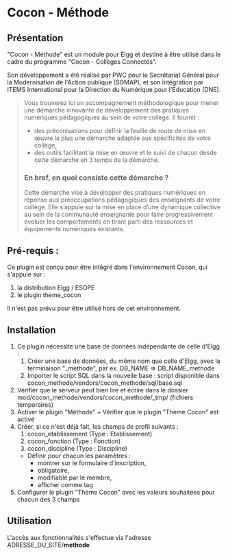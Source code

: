 Cocon - Méthode
===============

## Présentation
"Cocon - Méthode" est un module pour Elgg et destiné à être utilisé dans le cadre du programme "Cocon - Collèges Connectés".

Son développement a été réalisé par PWC pour le Secrétariat Général pour la Modernisation de l'Action publique (SGMAP), et son intégration par ITEMS International pour la Direction du Numérique pour l'Education (DNE).

> Vous trouverez ici un accompagnement méthodologique pour mener une démarche innovante de développement des pratiques numériques pédagogiques au sein de votre collège. Il fournit :
>  - des préconisations pour définir la feuille de route de mise en œuvre la plus une démarche adaptée aux spécificités de votre collège, 
>  - des outils facilitant la mise en œuvre et le suivi de chacun desde cette démarche en 3 temps de la démarche.
> 
> ### En bref, en quoi consiste cette démarche ?
> Cette démarche vise à développer des pratiques numériques en réponse aux préoccupations pédagogiques des enseignants de votre collège. Elle s’appuie sur la mise en place d’une dynamique collective au sein de la communauté enseignante pour faire progressivement évoluer les comportements en tirant parti des ressources et équipements numériques existants.



## Pré-requis :
Ce plugin est conçu pour être intégré dans l'environnement Cocon, qui s'appuie sur :

1. la distribution Elgg / ESOPE
2. le plugin theme_cocon

Il n'est pas prévu pour être utilisé hors de cet environnement.



## Installation

1. Ce plugin nécessite une base de données indépendante de celle d'Elgg : 
	1. Créer une base de données, du même nom que celle d'Elgg, avec la terminaison "_methode", par ex. DB_NAME => DB_NAME_methode
	2. Importer le script SQL dans la nouvelle base : script disponible dans cocon_methode/vendors/cocon_methode/sql/base.sql
2. Vérifier que le serveur peut bien lire et écrire dans le dossier mod/cocon_methode/vendors/cocon_methode/_tmp/ (fichiers temporaires)
3. Activer le plugin "Méthode" + Vérifier que le plugin "Thème Cocon" est activé
4. Créer, si ce n'est déjà fait, les champs de profil suivants :
	1. cocon_etablissement (Type : Etablissement)
	2. cocon_fonction (Type : Fonction)
	3. cocon_discipline (Type : Discipline)
	- Définir pour chacun les paramètres :
		- montrer sur le formulaire d'inscription, 
		- obligatoire, 
		- modifiable par le membre, 
		- afficher comme tag
5. Configurer le plugin "Thème Cocon" avec les valeurs souhaitées pour chacun des 3 champs



## Utilisation
L'accès aux fonctionnalités s'effectue via l'adresse ADRESSE_DU_SITE/**methode**



